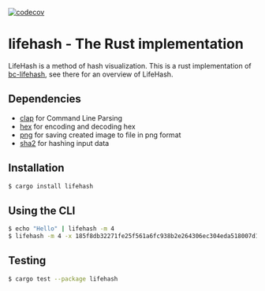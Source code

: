 [![codecov](https://codecov.io/gh/GalactechsLLC/lifehash-rs/graph/badge.svg?token=JJK4MAWNBY)](https://codecov.io/gh/GalactechsLLC/lifehash-rs)

# lifehash - The Rust implementation

LifeHash is a method of hash visualization. This is a rust implementation of [bc-lifehash](https://github.com/BlockchainCommons/bc-lifehash), see there for an overview of LifeHash.

## Dependencies

- [clap](https://github.com/clap-rs/clap) for Command Line Parsing 
- [hex](https://github.com/KokaKiwi/rust-hex) for encoding and decoding hex
- [png](https://github.com/image-rs/image-png) for saving created image to file in png format
- [sha2](https://github.com/RustCrypto/hashes) for hashing input data

## Installation
```bash
$ cargo install lifehash
```

## Using the CLI

```bash
$ echo "Hello" | lifehash -m 4
$ lifehash -m 4 -x 185f8db32271fe25f561a6fc938b2e264306ec304eda518007d1764826381969
```

## Testing

```bash
$ cargo test --package lifehash
```
